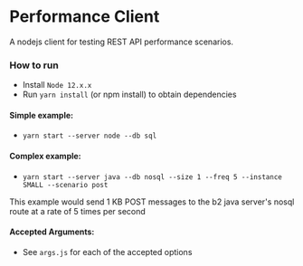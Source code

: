 # Performance Client

A nodejs client for testing REST API performance scenarios.

### How to run
- Install `Node 12.x.x`
- Run `yarn install` (or npm install) to obtain dependencies

#### Simple example:
- `yarn start --server node --db sql`

#### Complex example:
- `yarn start --server java --db nosql --size 1 --freq 5 --instance SMALL --scenario post`

This example would send 1 KB POST messages to the b2 java server's nosql route at a rate of 5 times per second

#### Accepted Arguments:
- See `args.js` for each of the accepted options
